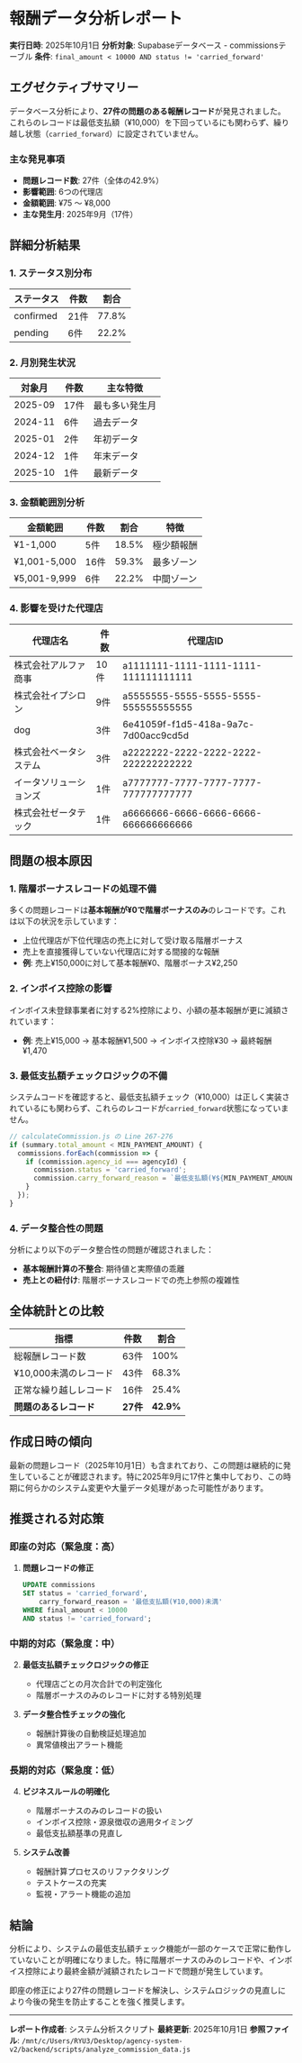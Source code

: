 # 報酬データ分析レポート

**実行日時**: 2025年10月1日
**分析対象**: Supabaseデータベース - commissionsテーブル
**条件**: `final_amount < 10000 AND status != 'carried_forward'`

## エグゼクティブサマリー

データベース分析により、**27件の問題のある報酬レコード**が発見されました。これらのレコードは最低支払額（¥10,000）を下回っているにも関わらず、繰り越し状態（`carried_forward`）に設定されていません。

### 主な発見事項

- **問題レコード数**: 27件（全体の42.9%）
- **影響範囲**: 6つの代理店
- **金額範囲**: ¥75 〜 ¥8,000
- **主な発生月**: 2025年9月（17件）

## 詳細分析結果

### 1. ステータス別分布

| ステータス | 件数 | 割合 |
|-----------|------|------|
| confirmed | 21件 | 77.8% |
| pending   | 6件  | 22.2% |

### 2. 月別発生状況

| 対象月 | 件数 | 主な特徴 |
|--------|------|----------|
| 2025-09 | 17件 | 最も多い発生月 |
| 2024-11 | 6件  | 過去データ |
| 2025-01 | 2件  | 年初データ |
| 2024-12 | 1件  | 年末データ |
| 2025-10 | 1件  | 最新データ |

### 3. 金額範囲別分析

| 金額範囲 | 件数 | 割合 | 特徴 |
|----------|------|------|------|
| ¥1-1,000 | 5件 | 18.5% | 極少額報酬 |
| ¥1,001-5,000 | 16件 | 59.3% | 最多ゾーン |
| ¥5,001-9,999 | 6件 | 22.2% | 中間ゾーン |

### 4. 影響を受けた代理店

| 代理店名 | 件数 | 代理店ID |
|----------|------|----------|
| 株式会社アルファ商事 | 10件 | a1111111-1111-1111-1111-111111111111 |
| 株式会社イプシロン | 9件 | a5555555-5555-5555-5555-555555555555 |
| dog | 3件 | 6e41059f-f1d5-418a-9a7c-7d00acc9cd5d |
| 株式会社ベータシステム | 3件 | a2222222-2222-2222-2222-222222222222 |
| イータソリューションズ | 1件 | a7777777-7777-7777-7777-777777777777 |
| 株式会社ゼータテック | 1件 | a6666666-6666-6666-6666-666666666666 |

## 問題の根本原因

### 1. 階層ボーナスレコードの処理不備

多くの問題レコードは**基本報酬が¥0で階層ボーナスのみ**のレコードです。これは以下の状況を示しています：

- 上位代理店が下位代理店の売上に対して受け取る階層ボーナス
- 売上を直接獲得していない代理店に対する間接的な報酬
- **例**: 売上¥150,000に対して基本報酬¥0、階層ボーナス¥2,250

### 2. インボイス控除の影響

インボイス未登録事業者に対する2%控除により、小額の基本報酬が更に減額されています：

- **例**: 売上¥15,000 → 基本報酬¥1,500 → インボイス控除¥30 → 最終報酬¥1,470

### 3. 最低支払額チェックロジックの不備

システムコードを確認すると、最低支払額チェック（¥10,000）は正しく実装されているにも関わらず、これらのレコードが`carried_forward`状態になっていません。

```javascript
// calculateCommission.js の Line 267-276
if (summary.total_amount < MIN_PAYMENT_AMOUNT) {
  commissions.forEach(commission => {
    if (commission.agency_id === agencyId) {
      commission.status = 'carried_forward';
      commission.carry_forward_reason = `最低支払額(¥${MIN_PAYMENT_AMOUNT.toLocaleString()})未満`;
    }
  });
}
```

### 4. データ整合性の問題

分析により以下のデータ整合性の問題が確認されました：

- **基本報酬計算の不整合**: 期待値と実際値の乖離
- **売上との紐付け**: 階層ボーナスレコードでの売上参照の複雑性

## 全体統計との比較

| 指標 | 件数 | 割合 |
|------|------|------|
| 総報酬レコード数 | 63件 | 100% |
| ¥10,000未満のレコード | 43件 | 68.3% |
| 正常な繰り越しレコード | 16件 | 25.4% |
| **問題のあるレコード** | **27件** | **42.9%** |

## 作成日時の傾向

最新の問題レコード（2025年10月1日）も含まれており、この問題は継続的に発生していることが確認されます。特に2025年9月に17件と集中しており、この時期に何らかのシステム変更や大量データ処理があった可能性があります。

## 推奨される対応策

### 即座の対応（緊急度：高）

1. **問題レコードの修正**
   ```sql
   UPDATE commissions
   SET status = 'carried_forward',
       carry_forward_reason = '最低支払額(¥10,000)未満'
   WHERE final_amount < 10000
   AND status != 'carried_forward';
   ```

### 中期的対応（緊急度：中）

2. **最低支払額チェックロジックの修正**
   - 代理店ごとの月次合計での判定強化
   - 階層ボーナスのみのレコードに対する特別処理

3. **データ整合性チェックの強化**
   - 報酬計算後の自動検証処理追加
   - 異常値検出アラート機能

### 長期的対応（緊急度：低）

4. **ビジネスルールの明確化**
   - 階層ボーナスのみのレコードの扱い
   - インボイス控除・源泉徴収の適用タイミング
   - 最低支払額基準の見直し

5. **システム改善**
   - 報酬計算プロセスのリファクタリング
   - テストケースの充実
   - 監視・アラート機能の追加

## 結論

分析により、システムの最低支払額チェック機能が一部のケースで正常に動作していないことが明確になりました。特に階層ボーナスのみのレコードや、インボイス控除により最終金額が減額されたレコードで問題が発生しています。

即座の修正により27件の問題レコードを解決し、システムロジックの見直しにより今後の発生を防止することを強く推奨します。

---
**レポート作成者**: システム分析スクリプト
**最終更新**: 2025年10月1日
**参照ファイル**: `/mnt/c/Users/RYU3/Desktop/agency-system-v2/backend/scripts/analyze_commission_data.js`
